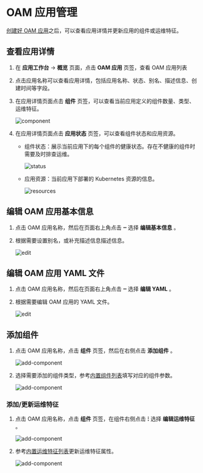 # OAM 应用管理

[创建好 OAM 应用](create.md)之后，可以查看应用详情并更新应用的组件或运维特征。

## 查看应用详情

1. 在 **应用工作台** -> **概览** 页面，点击 **OAM 应用** 页签，查看 OAM 应用列表
2. 点击应用名称可以查看应用详情，包括应用名称、状态、别名、描述信息、创建时间等字段。
3. 在应用详情页面点击 **组件** 页签，可以查看当前应用定义的组件数量、类型、运维特征。

    ![component](https://docs.daocloud.io/daocloud-docs-images/docs/zh/docs/amamba/images/oam07.png)

4. 在应用详情页面点击 **应用状态** 页签，可以查看组件状态和应用资源。

    - 组件状态：展示当前应用下的每个组件的健康状态。存在不健康的组件时需要及时排查运维。

        ![status](https://docs.daocloud.io/daocloud-docs-images/docs/zh/docs/amamba/images/oam08.png)

    - 应用资源：当前应用下部署的 Kubernetes 资源的信息。

        ![resources](https://docs.daocloud.io/daocloud-docs-images/docs/zh/docs/amamba/images/oam09.png)

## 编辑 OAM 应用基本信息

1. 点击 OAM 应用名称，然后在页面右上角点击  **ⵈ**  选择 **编辑基本信息** 。
2. 根据需要设置别名，或补充描述信息描述信息。

    ![edit](https://docs.daocloud.io/daocloud-docs-images/docs/zh/docs/amamba/images/oam10.png)

## 编辑 OAM 应用 YAML 文件

1. 点击 OAM 应用名称，然后在页面右上角点击  **ⵈ**  选择 **编辑 YAML** 。
2. 根据需要编辑 OAM 应用的 YAML 文件。

    ![edit](https://docs.daocloud.io/daocloud-docs-images/docs/zh/docs/amamba/images/oam11.png)

## 添加组件

1. 点击 OAM 应用名称，点击 **组件** 页签，然后在右侧点击 **添加组件** 。

    ![add-component](https://docs.daocloud.io/daocloud-docs-images/docs/zh/docs/amamba/images/oam12.png)

2. 选择需要添加的组件类型，参考[内置组件列表](https://kubevela.io/zh/docs/end-user/components/references)填写对应的组件参数。

    ![add-component](https://docs.daocloud.io/daocloud-docs-images/docs/zh/docs/amamba/images/oam13.png)

### 添加/更新运维特征

1. 点击 OAM 应用名称，点击 **组件** 页签，在组件右侧点击  **ⵗ**  选择 **编辑运维特征** 。

    ![add-component](https://docs.daocloud.io/daocloud-docs-images/docs/zh/docs/amamba/images/oam14.png)

2. 参考[内置运维特征列表](https://kubevela.io/zh/docs/end-user/traits/references)更新运维特征属性。

    ![add-component](https://docs.daocloud.io/daocloud-docs-images/docs/zh/docs/amamba/images/oam15.png)
